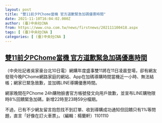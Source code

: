 ```yaml
---
layout: post
title: "雙11前夕PChome當機 官方道歉緊急加碼優惠時間"
date: 2021-11-10T16:04:02.000Z
author: (臺)中央社CNA
from: https://www.cna.com.tw/news/firstnews/202111100418.aspx
tags: [ (臺)中央社CNA ]
categories: [ (臺)中央社CNA ]
---
```

<!--1636560242000-->
[雙11前夕PChome當機 官方道歉緊急加碼優惠時間](https://www.cna.com.tw/news/firstnews/202111100418.aspx)
------

<div>
<div></div><div><p>（中央社記者吳家豪台北10日電）網購年度盛事雙11將在11日凌晨登場，卻有網友發現今晚PChome網路家庭的網站、App在加碼導購時間當機近一小時、無法結帳；網家已緊急致歉，並加碼LINE導購優惠時間。</p><p>網家晚間在PChome 24h購物臉書官方帳號發文向用戶致歉，並宣布LINE購物限時8%回饋緊急加碼，新增22時至23時59分檔期。</p><p>不過，已有不少網友留言抱怨找不到訂單、收到導購成功通知但回饋只有1%等問題，直言「好像在訂火車票」。（編輯：楊蘭軒）1101110</p><div class='media'>                                <div class='facebookMedia'>                                    <div class='fb-post' data-href='https://www.facebook.com/pchome24h/posts/4959138670763565' data-lazy='true'></div>                                </div>                            </div></div>
</div>
